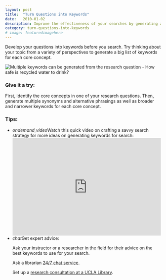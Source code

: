 ```yaml
---
layout: post
title:  "Turn Questions into Keywords"
date:   2010-01-02
description: Improve the effectiveness of your searches by generating a variety of keywords.
category: turn-questions-into-keywords
# image: featuredimagehere
---
```


<p class="intro"><span class="dropcap">D</span>evelop your questions into keywords before you search. Try thinking about your topic from a variety of perspectives to generate a big list of keywords for each core concept.</p>

<img class="responsive-img materialboxed" src="{{ '/assets/img/content/how-safe-is-recycled-water.png' | prepend: site.baseurl }}" alt="Multiple keywords can be generated from the research question - How safe is recycled water to drink?" data-caption="Multiple keywords can be generated from the research question - How safe is recycled water to drink?"> 


### Give it a try:

First, identify the core concepts in one of your research questions. Then, generate multiple synonyms and alternative phrasings as well as broader and narrower keywords for each core concept.

### Tips:

<ul class="collapsible" data-collapsible="expandable">
    <li>
      <div class="collapsible-header"><i class="material-icons">ondemand_video</i>Watch this quick video on crafting a savvy search strategy for more ideas on generating keywords for search:</div>
      <div class="collapsible-body"><iframe width="100%" height="315" src="https://www.youtube.com/embed/bgnGGK_21sE?list=PLV8eqWoGXke5D5bmwscUhow1RJKWZmMRZ" frameborder="0" allowfullscreen></iframe></li></div>
    </li>
    <li>
      <div class="collapsible-header"><i class="material-icons">chat</i>Get expert advice:</div>
      <div class="collapsible-body">
          <p>Ask your instructor or a researcher in the field for their advice on the best keywords to use for your search.</p>
          <p>Ask a librarian <a href="http://library.ucla.edu/questions" target="_blank">24/7 chat service</a>.</p>
          <p>Set up a <a href="http://library.ucla.edu/questions" target="_blank">research consultation at a UCLA Library</a>.</p>
      </div>
    </li>
  </ul>

